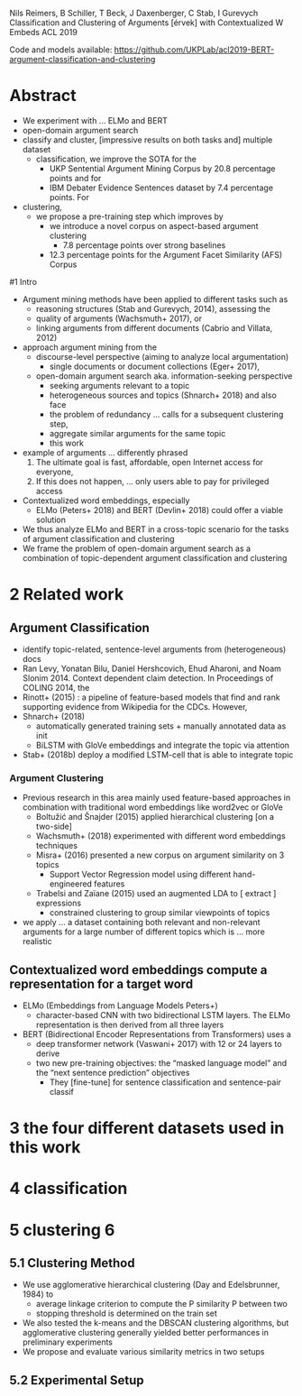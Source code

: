 Nils Reimers, B Schiller, T Beck, J Daxenberger, C Stab, I Gurevych
Classification and Clustering of Arguments [érvek] with Contextualized W Embeds
ACL 2019

Code and models available:
https://github.com/UKPLab/acl2019-BERT-argument-classification-and-clustering

# Abstract

* We experiment with ... ELMo and BERT
* open-domain argument search
* classify and cluster, [impressive results on both tasks and] multiple dataset
  * classification, we improve the SOTA for the
    * UKP Sentential Argument Mining Corpus by 20.8 percentage points and for
    * IBM Debater Evidence Sentences dataset by 7.4 percentage points.  For
* clustering,
  * we propose a pre-training step which improves by
    * we introduce a novel corpus on aspect-based argument clustering
      * 7.8 percentage points over strong baselines
    * 12.3 percentage points for the Argument Facet Similarity (AFS) Corpus

#1 Intro

* Argument mining methods have been applied to different tasks such as
  * reasoning structures (Stab and Gurevych, 2014), assessing the
  * quality of arguments (Wachsmuth+ 2017), or
  * linking arguments from different documents (Cabrio and Villata, 2012)
* approach argument mining from the
  * discourse-level perspective (aiming to analyze local argumentation)
    * single documents or document collections (Eger+ 2017),
  * open-domain argument search aka. information-seeking perspective
    * seeking arguments relevant to a topic
    * heterogeneous sources and topics (Shnarch+ 2018) and also face
    * the problem of redundancy ...  calls for a subsequent clustering step,
    * aggregate similar arguments for the same topic
    * this work
* example of arguments ...  differently phrased
  1. The ultimate goal is fast, affordable, open Internet access for everyone,
  2. If this does not happen, ... only users able to pay for privileged access
* Contextualized word embeddings, especially
  * ELMo (Peters+ 2018) and BERT (Devlin+ 2018) could offer a viable solution
* We thus analyze ELMo and BERT in a cross-topic scenario
  for the tasks of argument classification and clustering
* We frame the problem of open-domain argument search as a combination of
  topic-dependent argument classification and clustering

# 2 Related work

## Argument Classification

* identify topic-related, sentence-level arguments from (heterogeneous) docs
* Ran Levy, Yonatan Bilu, Daniel Hershcovich, Ehud Aharoni, and Noam Slonim
  2014. Context dependent claim detection. In Proceedings of COLING 2014, the
* Rinott+ (2015) : a pipeline of feature-based models that
  find and rank supporting evidence from Wikipedia for the CDCs. However,
* Shnarch+ (2018)
  * automatically generated training sets + manually annotated data as init
  * BiLSTM with GloVe embeddings and integrate the topic via attention
* Stab+ (2018b) deploy a modified LSTM-cell that is able to integrate topic

### Argument Clustering

* Previous research in this area mainly used feature-based approaches in
  combination with traditional word embeddings like word2vec or GloVe
  * Boltužić and Šnajder (2015) applied hierarchical clustering [on a two-side]
  * Wachsmuth+ (2018) experimented with different word embeddings techniques
  * Misra+ (2016) presented a new corpus on argument similarity on 3 topics
    * Support Vector Regression model using different hand-engineered features
  * Trabelsi and Zaı̈ane (2015) used an augmented LDA to [ extract ] expressions
    * constrained clustering to group similar viewpoints of topics
* we apply ... a dataset containing both relevant and non-relevant arguments
  for a large number of different topics which is ... more realistic

## Contextualized word embeddings compute a representation for a target word

* ELMo (Embeddings from Language Models Peters+)
  * character-based CNN with two bidirectional LSTM layers. The ELMo
    representation is then derived from all three layers
* BERT (Bidirectional Encoder Representations from Transformers) uses a
  * deep transformer network (Vaswani+ 2017) with 12 or 24 layers to derive
  * two new pre-training objectives:
    the “masked language model” and the “next sentence prediction” objectives
    * They [fine-tune] for sentence classification and sentence-pair classif

# 3 the four different datasets used in this work

# 4 classification

# 5 clustering 6

## 5.1 Clustering Method

* We use agglomerative hierarchical clustering (Day and Edelsbrunner, 1984) to
  * average linkage criterion to compute the P similarity P between two
  * stopping threshold is determined on the train set
* We also tested the k-means and the DBSCAN clustering algorithms,
  but agglomerative clustering generally yielded better performances in
  preliminary experiments
* We propose and evaluate various similarity metrics in two setups

## 5.2 Experimental Setup

